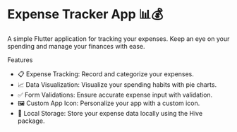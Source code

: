 # Expense Tracker App 📊💰

A simple Flutter application for tracking your expenses. Keep an eye on your spending and manage your finances with ease.

Features
- 📋 Expense Tracking: Record and categorize your expenses.
- 📈 Data Visualization: Visualize your spending habits with pie charts.
- ✅ Form Validations: Ensure accurate expense input with validation.
- 🖼️ Custom App Icon: Personalize your app with a custom icon.
- 💾 Local Storage: Store your expense data locally using the Hive package.
